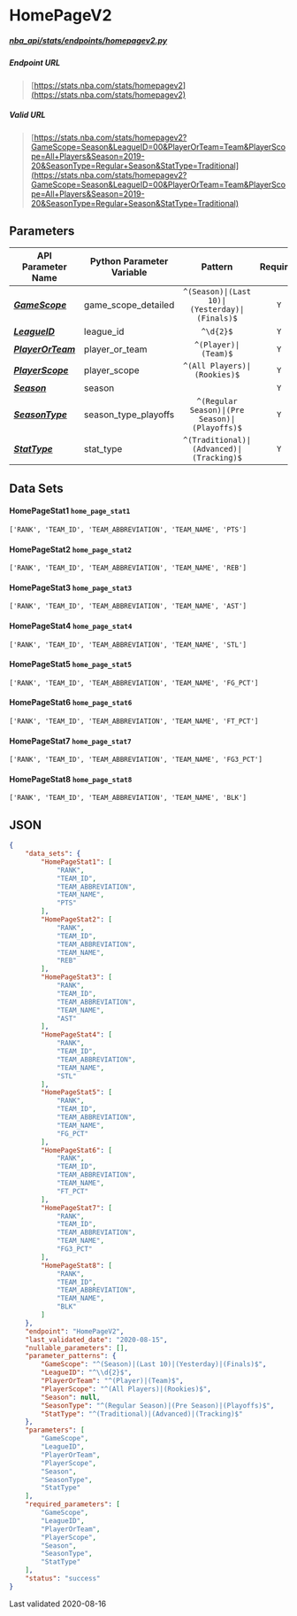# HomePageV2
##### [nba_api/stats/endpoints/homepagev2.py](https://github.com/swar/nba_api/blob/master/nba_api/stats/endpoints/homepagev2.py)

##### Endpoint URL
>[https://stats.nba.com/stats/homepagev2](https://stats.nba.com/stats/homepagev2)

##### Valid URL
>[https://stats.nba.com/stats/homepagev2?GameScope=Season&LeagueID=00&PlayerOrTeam=Team&PlayerScope=All+Players&Season=2019-20&SeasonType=Regular+Season&StatType=Traditional](https://stats.nba.com/stats/homepagev2?GameScope=Season&LeagueID=00&PlayerOrTeam=Team&PlayerScope=All+Players&Season=2019-20&SeasonType=Regular+Season&StatType=Traditional)

## Parameters
API Parameter Name | Python Parameter Variable | Pattern | Required | Nullable
------------ | ------------ | :-----------: | :---: | :---:
[_**GameScope**_](https://github.com/swar/nba_api/blob/master/docs/nba_api/stats/library/parameters.md#GameScope) | game_scope_detailed | `^(Season)\|(Last 10)\|(Yesterday)\|(Finals)$` | `Y` |  | 
[_**LeagueID**_](https://github.com/swar/nba_api/blob/master/docs/nba_api/stats/library/parameters.md#LeagueID) | league_id | `^\d{2}$` | `Y` |  | 
[_**PlayerOrTeam**_](https://github.com/swar/nba_api/blob/master/docs/nba_api/stats/library/parameters.md#PlayerOrTeam) | player_or_team | `^(Player)\|(Team)$` | `Y` |  | 
[_**PlayerScope**_](https://github.com/swar/nba_api/blob/master/docs/nba_api/stats/library/parameters.md#PlayerScope) | player_scope | `^(All Players)\|(Rookies)$` | `Y` |  | 
[_**Season**_](https://github.com/swar/nba_api/blob/master/docs/nba_api/stats/library/parameters.md#Season) | season |  | `Y` |  | 
[_**SeasonType**_](https://github.com/swar/nba_api/blob/master/docs/nba_api/stats/library/parameters.md#SeasonType) | season_type_playoffs | `^(Regular Season)\|(Pre Season)\|(Playoffs)$` | `Y` |  | 
[_**StatType**_](https://github.com/swar/nba_api/blob/master/docs/nba_api/stats/library/parameters.md#StatType) | stat_type | `^(Traditional)\|(Advanced)\|(Tracking)$` | `Y` |  | 

## Data Sets
#### HomePageStat1 `home_page_stat1`
```text
['RANK', 'TEAM_ID', 'TEAM_ABBREVIATION', 'TEAM_NAME', 'PTS']
```

#### HomePageStat2 `home_page_stat2`
```text
['RANK', 'TEAM_ID', 'TEAM_ABBREVIATION', 'TEAM_NAME', 'REB']
```

#### HomePageStat3 `home_page_stat3`
```text
['RANK', 'TEAM_ID', 'TEAM_ABBREVIATION', 'TEAM_NAME', 'AST']
```

#### HomePageStat4 `home_page_stat4`
```text
['RANK', 'TEAM_ID', 'TEAM_ABBREVIATION', 'TEAM_NAME', 'STL']
```

#### HomePageStat5 `home_page_stat5`
```text
['RANK', 'TEAM_ID', 'TEAM_ABBREVIATION', 'TEAM_NAME', 'FG_PCT']
```

#### HomePageStat6 `home_page_stat6`
```text
['RANK', 'TEAM_ID', 'TEAM_ABBREVIATION', 'TEAM_NAME', 'FT_PCT']
```

#### HomePageStat7 `home_page_stat7`
```text
['RANK', 'TEAM_ID', 'TEAM_ABBREVIATION', 'TEAM_NAME', 'FG3_PCT']
```

#### HomePageStat8 `home_page_stat8`
```text
['RANK', 'TEAM_ID', 'TEAM_ABBREVIATION', 'TEAM_NAME', 'BLK']
```


## JSON
```json
{
    "data_sets": {
        "HomePageStat1": [
            "RANK",
            "TEAM_ID",
            "TEAM_ABBREVIATION",
            "TEAM_NAME",
            "PTS"
        ],
        "HomePageStat2": [
            "RANK",
            "TEAM_ID",
            "TEAM_ABBREVIATION",
            "TEAM_NAME",
            "REB"
        ],
        "HomePageStat3": [
            "RANK",
            "TEAM_ID",
            "TEAM_ABBREVIATION",
            "TEAM_NAME",
            "AST"
        ],
        "HomePageStat4": [
            "RANK",
            "TEAM_ID",
            "TEAM_ABBREVIATION",
            "TEAM_NAME",
            "STL"
        ],
        "HomePageStat5": [
            "RANK",
            "TEAM_ID",
            "TEAM_ABBREVIATION",
            "TEAM_NAME",
            "FG_PCT"
        ],
        "HomePageStat6": [
            "RANK",
            "TEAM_ID",
            "TEAM_ABBREVIATION",
            "TEAM_NAME",
            "FT_PCT"
        ],
        "HomePageStat7": [
            "RANK",
            "TEAM_ID",
            "TEAM_ABBREVIATION",
            "TEAM_NAME",
            "FG3_PCT"
        ],
        "HomePageStat8": [
            "RANK",
            "TEAM_ID",
            "TEAM_ABBREVIATION",
            "TEAM_NAME",
            "BLK"
        ]
    },
    "endpoint": "HomePageV2",
    "last_validated_date": "2020-08-15",
    "nullable_parameters": [],
    "parameter_patterns": {
        "GameScope": "^(Season)|(Last 10)|(Yesterday)|(Finals)$",
        "LeagueID": "^\\d{2}$",
        "PlayerOrTeam": "^(Player)|(Team)$",
        "PlayerScope": "^(All Players)|(Rookies)$",
        "Season": null,
        "SeasonType": "^(Regular Season)|(Pre Season)|(Playoffs)$",
        "StatType": "^(Traditional)|(Advanced)|(Tracking)$"
    },
    "parameters": [
        "GameScope",
        "LeagueID",
        "PlayerOrTeam",
        "PlayerScope",
        "Season",
        "SeasonType",
        "StatType"
    ],
    "required_parameters": [
        "GameScope",
        "LeagueID",
        "PlayerOrTeam",
        "PlayerScope",
        "Season",
        "SeasonType",
        "StatType"
    ],
    "status": "success"
}
```

Last validated 2020-08-16